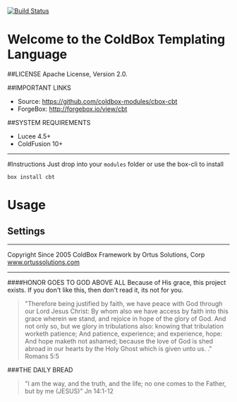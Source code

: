 [![Build Status](https://travis-ci.org/coldbox-modules/cbox-cbt.svg?branch=development)](https://travis-ci.org/coldbox-modules/cbox-cbt)

# Welcome to the ColdBox Templating Language


##LICENSE
Apache License, Version 2.0.

##IMPORTANT LINKS
- Source: https://github.com/coldbox-modules/cbox-cbt
- ForgeBox: http://forgebox.io/view/cbt

##SYSTEM REQUIREMENTS
- Lucee 4.5+
- ColdFusion 10+

---

#Instructions
Just drop into your `modules` folder or use the box-cli to install

`box install cbt`

# Usage


## Settings

********************************************************************************
Copyright Since 2005 ColdBox Framework by Ortus Solutions, Corp
www.ortussolutions.com
********************************************************************************
####HONOR GOES TO GOD ABOVE ALL
Because of His grace, this project exists. If you don't like this, then don't read it, its not for you.

>"Therefore being justified by faith, we have peace with God through our Lord Jesus Christ:
By whom also we have access by faith into this grace wherein we stand, and rejoice in hope of the glory of God.
And not only so, but we glory in tribulations also: knowing that tribulation worketh patience;
And patience, experience; and experience, hope:
And hope maketh not ashamed; because the love of God is shed abroad in our hearts by the 
Holy Ghost which is given unto us. ." Romans 5:5

###THE DAILY BREAD
 > "I am the way, and the truth, and the life; no one comes to the Father, but by me (JESUS)" Jn 14:1-12